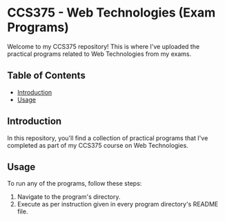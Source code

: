 # CCS375 - Web Technologies (Exam Programs)

Welcome to my CCS375 repository! This is where I've uploaded the practical programs related to Web Technologies from my exams.

## Table of Contents

- [Introduction](#introduction)
- [Usage](#usage)

## Introduction

In this repository, you'll find a collection of practical programs that I've completed as part of my CCS375 course on Web Technologies. 
## Usage

To run any of the programs, follow these steps:

1. Navigate to the program's directory.
2. Execute as per instruction given in every program directory's README file.
